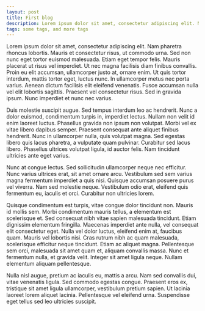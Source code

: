 ```yaml
---
layout: post
title: First blog
description: Lorem ipsum dolor sit amet, consectetur adipiscing elit. Nam pharetra rhoncus lobortis. Mauris et consectetur risus, ut commodo urna. 
tags: some tags, and more tags
---
```


Lorem ipsum dolor sit amet, consectetur adipiscing elit. Nam pharetra rhoncus lobortis. Mauris et consectetur risus, ut commodo urna. Sed non nunc eget tortor euismod malesuada. Etiam eget tempor felis. Mauris placerat ut risus vel imperdiet. Ut nec magna facilisis diam finibus convallis. Proin eu elit accumsan, ullamcorper justo at, ornare enim. Ut quis tortor interdum, mattis tortor eget, luctus nunc. In ullamcorper metus nec porta varius. Aenean dictum facilisis elit eleifend venenatis. Fusce accumsan nulla vel elit lobortis sagittis. Praesent vel consectetur risus. Sed in gravida ipsum. Nunc imperdiet et nunc nec varius.

Duis molestie suscipit augue. Sed tempus interdum leo ac hendrerit. Nunc a dolor euismod, condimentum turpis in, imperdiet lectus. Nullam non velit id enim laoreet luctus. Phasellus gravida non ipsum non volutpat. Morbi vel ex vitae libero dapibus semper. Praesent consequat ante aliquet finibus hendrerit. Nunc in ullamcorper nulla, quis volutpat magna. Sed egestas libero quis lacus pharetra, a vulputate quam pulvinar. Curabitur sed lacus libero. Phasellus ultrices volutpat ligula, id auctor felis. Nam tincidunt ultricies ante eget varius.

Nunc at congue lectus. Sed sollicitudin ullamcorper neque nec efficitur. Nunc varius ultrices erat, sit amet ornare arcu. Vestibulum sed sem varius magna fermentum imperdiet a quis nisi. Quisque accumsan posuere purus vel viverra. Nam sed molestie neque. Vestibulum odio erat, eleifend quis fermentum eu, iaculis et orci. Curabitur non ultricies lorem.

Quisque condimentum est turpis, vitae congue dolor tincidunt non. Mauris id mollis sem. Morbi condimentum mauris tellus, a elementum est scelerisque et. Sed consequat nibh vitae sapien malesuada tincidunt. Etiam dignissim elementum fringilla. Maecenas imperdiet ante nulla, vel consequat elit consectetur eget. Nulla vel dolor luctus, eleifend enim at, faucibus quam. Mauris vel lobortis nisi. Cras rutrum nibh ac quam malesuada, scelerisque efficitur neque tincidunt. Etiam ac aliquet magna. Pellentesque sem orci, malesuada sit amet quam et, aliquam convallis massa. Nunc et fermentum nulla, et gravida velit. Integer sit amet ligula neque. Nullam elementum aliquam pellentesque.

Nulla nisl augue, pretium ac iaculis eu, mattis a arcu. Nam sed convallis dui, vitae venenatis ligula. Sed commodo egestas congue. Praesent eros ex, tristique sit amet ligula ullamcorper, vestibulum pretium sapien. Ut lacinia laoreet lorem aliquet lacinia. Pellentesque vel eleifend urna. Suspendisse eget tellus sed leo ultricies suscipit.
